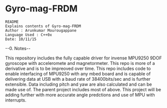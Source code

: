 # Gyro-mag-FRDM

    README
    Explains contents of Gyro-mag-FRDM
    Author : Arunkumar Mourougappane
    Language Used : C++0x
    Date: 10/11/15

--0. Notes--

This repository includes the fully capable driver for invense MPU9250 9DOF
gyroscope with acceleromete and magnetormeter.
This repo is more of a derivative and is to be impreoved over time. 
This repo includes code to enable interfacing of MPU9250 with any
mbed board and is capable of delivering data at USB with a baud rate of 
38400bits/sec and is further extensible.
Data including pitch and yaw are also calculated and can be made use of.
The parent project includes most of above. This project will be adding further with more accurate
angle predctions and use of MPU with interrupts.
